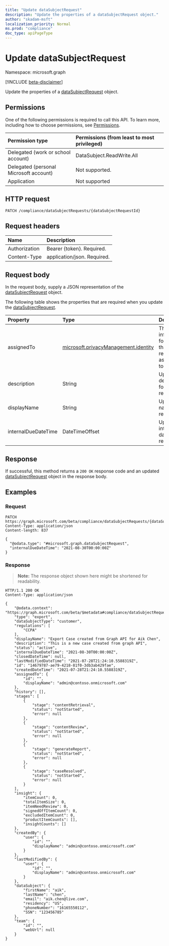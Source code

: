 ```yaml
---
title: "Update dataSubjectRequest"
description: "Update the properties of a dataSubjectRequest object."
author: "skadam-msft"
localization_priority: Normal
ms.prod: "compliance"
doc_type: apiPageType
---
```


# Update dataSubjectRequest
Namespace: microsoft.graph

[!INCLUDE [beta-disclaimer](../../includes/beta-disclaimer.md)]

Update the properties of a [dataSubjectRequest](../resources/datasubjectrequest.md) object.

## Permissions
One of the following permissions is required to call this API. To learn more, including how to choose permissions, see [Permissions](/graph/permissions-reference).

|Permission type|Permissions (from least to most privileged)|
|:---|:---|
|Delegated (work or school account)|DataSubject.ReadWrite.All|
|Delegated (personal Microsoft account)|Not supported.|
|Application|Not supported|

## HTTP request

<!-- {
  "blockType": "ignored"
}
-->
``` http
PATCH /compliance/dataSubjectRequests/{dataSubjectRequestId}
```

## Request headers
|Name|Description|
|:---|:---|
|Authorization|Bearer {token}. Required.|
|Content-Type|application/json. Required.|

## Request body
In the request body, supply a JSON representation of the [dataSubjectRequest](../resources/datasubjectrequest.md) object.

The following table shows the properties that are required when you update the [dataSubjectRequest](../resources/datasubjectrequest.md).

|Property|Type|Description|
|:---|:---|:---|
|assignedTo|[microsoft.privacyManagement.identity](../resources/identity.md)|The identity information for the user that the request is assigned to.|
|description|String|Updated description for the request.|
|displayName|String|Updated name of the request.|
|internalDueDateTime|DateTimeOffset|Updated internal due date for the request.|

## Response

If successful, this method returns a `200 OK` response code and an updated [dataSubjectRequest](../resources/datasubjectrequest.md) object in the response body.

## Examples

### Request
<!-- {
  "blockType": "request",
  "name": "update_datasubjectrequest"
}
-->
``` http
PATCH https://graph.microsoft.com/beta/compliance/dataSubjectRequests/{dataSubjectRequestId}
Content-Type: application/json
Content-length: 837

{
  "@odata.type": "#microsoft.graph.dataSubjectRequest",
  "internalDueDateTime": "2021-08-30T00:00:00Z"
}
```

### Response
>**Note:** The response object shown here might be shortened for readability.
<!-- {
  "blockType": "response",
  "truncated": true
}
-->
``` http
HTTP/1.1 200 OK
Content-Type: application/json

{
    "@odata.context": "https://graph.microsoft.com/beta/$metadata#compliance/dataSubjectRequests/$entity",
    "type": "export",
    "dataSubjectType": "customer",
    "regulations": [
        "CCPA"
    ],
    "displayName": "Export Case created from Graph API for Aik Chen",
    "description": "This is a new case created from graph API",
    "status": "active",
    "internalDueDateTime": "2021-08-30T00:00:00Z",
    "closedDateTime": null,
    "lastModifiedDateTime": "2021-07-28T21:24:10.5588319Z",
    "id": "14679787-ae79-4218-81f0-3db3ab429fae",
    "createdDateTime": "2021-07-28T21:24:10.5588319Z",
    "assignedTo": {
        "id": "",
        "displayName": "admin@contoso.onmicrosoft.com"
    },
    "history": [],
    "stages": [
        {
            "stage": "contentRetrieval",
            "status": "notStarted",
            "error": null
        },
        {
            "stage": "contentReview",
            "status": "notStarted",
            "error": null
        },
        {
            "stage": "generateReport",
            "status": "notStarted",
            "error": null
        },
        {
            "stage": "caseResolved",
            "status": "notStarted",
            "error": null
        }
    ],
    "insight": {
        "itemCount": 0,
        "totalItemSize": 0,
        "itemNeedReview": 0,
        "signedOffItemCount": 0,
        "excludedItemCount": 0,
        "productItemCounts": [],
        "insightCounts": []
    },
    "createdBy": {
        "user": {
            "id": "",
            "displayName": "admin@contoso.onmicrosoft.com"
        }
    },
    "lastModifiedBy": {
        "user": {
            "id": "",
            "displayName": "admin@contoso.onmicrosoft.com"
        }
    },
    "dataSubject": {
        "firstName": "aik",
        "lastName": "chen",
        "email": "aik.chen@live.com",
        "residency": "US",
        "phoneNumber": "16165550112",
        "SSN": "123456785"
    },
    "team": {
        "id": "",
        "webUrl": null
    }
}
```

